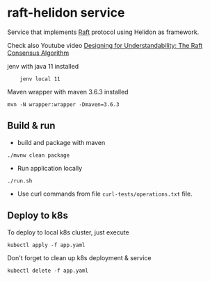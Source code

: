# raft-helidon service

Service that implements [Raft](https://raft.github.io/) protocol using Helidon as framework.

Check also Youtube video [Designing for Understandability: The Raft Consensus Algorithm](https://www.youtube.com/watch?v=vYp4LYbnnW8&t=2071s)

jenv with java 11 installed
```
    jenv local 11
```

Maven wrapper with maven 3.6.3 installed
```
mvn -N wrapper:wrapper -Dmaven=3.6.3
```

## Build & run
* build and package with maven 
```
./mvnw clean package
```
* Run application locally
```
./run.sh
```
* Use curl commands from file `curl-tests/operations.txt` file.


## Deploy to k8s

To deploy to local k8s cluster, just execute
```
kubectl apply -f app.yaml
```

Don't forget to clean up k8s deployment & service
```
kubectl delete -f app.yaml
```

